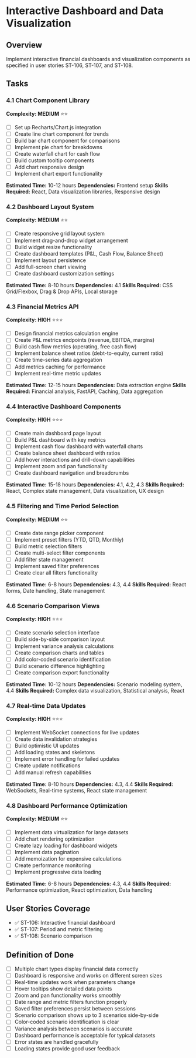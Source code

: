 # Interactive Dashboard and Data Visualization

## Overview
Implement interactive financial dashboards and visualization components as specified in user stories ST-106, ST-107, and ST-108.

## Tasks

### 4.1 Chart Component Library
**Complexity: MEDIUM** ⭐⭐
- [ ] Set up Recharts/Chart.js integration
- [ ] Create line chart component for trends
- [ ] Build bar chart component for comparisons
- [ ] Implement pie chart for breakdowns
- [ ] Create waterfall chart for cash flow
- [ ] Build custom tooltip components
- [ ] Add chart responsive design
- [ ] Implement chart export functionality

**Estimated Time:** 10-12 hours
**Dependencies:** Frontend setup
**Skills Required:** React, Data visualization libraries, Responsive design

### 4.2 Dashboard Layout System
**Complexity: MEDIUM** ⭐⭐
- [ ] Create responsive grid layout system
- [ ] Implement drag-and-drop widget arrangement
- [ ] Build widget resize functionality
- [ ] Create dashboard templates (P&L, Cash Flow, Balance Sheet)
- [ ] Implement layout persistence
- [ ] Add full-screen chart viewing
- [ ] Create dashboard customization settings

**Estimated Time:** 8-10 hours
**Dependencies:** 4.1
**Skills Required:** CSS Grid/Flexbox, Drag & Drop APIs, Local storage

### 4.3 Financial Metrics API
**Complexity: HIGH** ⭐⭐⭐
- [ ] Design financial metrics calculation engine
- [ ] Create P&L metrics endpoints (revenue, EBITDA, margins)
- [ ] Build cash flow metrics (operating, free cash flow)
- [ ] Implement balance sheet ratios (debt-to-equity, current ratio)
- [ ] Create time-series data aggregation
- [ ] Add metrics caching for performance
- [ ] Implement real-time metric updates

**Estimated Time:** 12-15 hours
**Dependencies:** Data extraction engine
**Skills Required:** Financial analysis, FastAPI, Caching, Data aggregation

### 4.4 Interactive Dashboard Components
**Complexity: HIGH** ⭐⭐⭐
- [ ] Create main dashboard page layout
- [ ] Build P&L dashboard with key metrics
- [ ] Implement cash flow dashboard with waterfall charts
- [ ] Create balance sheet dashboard with ratios
- [ ] Add hover interactions and drill-down capabilities
- [ ] Implement zoom and pan functionality
- [ ] Create dashboard navigation and breadcrumbs

**Estimated Time:** 15-18 hours
**Dependencies:** 4.1, 4.2, 4.3
**Skills Required:** React, Complex state management, Data visualization, UX design

### 4.5 Filtering and Time Period Selection
**Complexity: MEDIUM** ⭐⭐
- [ ] Create date range picker component
- [ ] Implement preset filters (YTD, QTD, Monthly)
- [ ] Build metric selection filters
- [ ] Create multi-select filter components
- [ ] Add filter state management
- [ ] Implement saved filter preferences
- [ ] Create clear all filters functionality

**Estimated Time:** 6-8 hours
**Dependencies:** 4.3, 4.4
**Skills Required:** React forms, Date handling, State management

### 4.6 Scenario Comparison Views
**Complexity: HIGH** ⭐⭐⭐
- [ ] Create scenario selection interface
- [ ] Build side-by-side comparison layout
- [ ] Implement variance analysis calculations
- [ ] Create comparison charts and tables
- [ ] Add color-coded scenario identification
- [ ] Build scenario difference highlighting
- [ ] Create comparison export functionality

**Estimated Time:** 10-12 hours
**Dependencies:** Scenario modeling system, 4.4
**Skills Required:** Complex data visualization, Statistical analysis, React

### 4.7 Real-time Data Updates
**Complexity: HIGH** ⭐⭐⭐
- [ ] Implement WebSocket connections for live updates
- [ ] Create data invalidation strategies
- [ ] Build optimistic UI updates
- [ ] Add loading states and skeletons
- [ ] Implement error handling for failed updates
- [ ] Create update notifications
- [ ] Add manual refresh capabilities

**Estimated Time:** 8-10 hours
**Dependencies:** 4.3, 4.4
**Skills Required:** WebSockets, Real-time systems, React state management

### 4.8 Dashboard Performance Optimization
**Complexity: MEDIUM** ⭐⭐
- [ ] Implement data virtualization for large datasets
- [ ] Add chart rendering optimization
- [ ] Create lazy loading for dashboard widgets
- [ ] Implement data pagination
- [ ] Add memoization for expensive calculations
- [ ] Create performance monitoring
- [ ] Implement progressive data loading

**Estimated Time:** 6-8 hours
**Dependencies:** 4.3, 4.4
**Skills Required:** Performance optimization, React optimization, Data handling

## User Stories Coverage
- ✅ ST-106: Interactive financial dashboard
- ✅ ST-107: Period and metric filtering
- ✅ ST-108: Scenario comparison

## Definition of Done
- [ ] Multiple chart types display financial data correctly
- [ ] Dashboard is responsive and works on different screen sizes
- [ ] Real-time updates work when parameters change
- [ ] Hover tooltips show detailed data points
- [ ] Zoom and pan functionality works smoothly
- [ ] Date range and metric filters function properly
- [ ] Saved filter preferences persist between sessions
- [ ] Scenario comparison shows up to 3 scenarios side-by-side
- [ ] Color-coded scenario identification is clear
- [ ] Variance analysis between scenarios is accurate
- [ ] Dashboard performance is acceptable for typical datasets
- [ ] Error states are handled gracefully
- [ ] Loading states provide good user feedback 